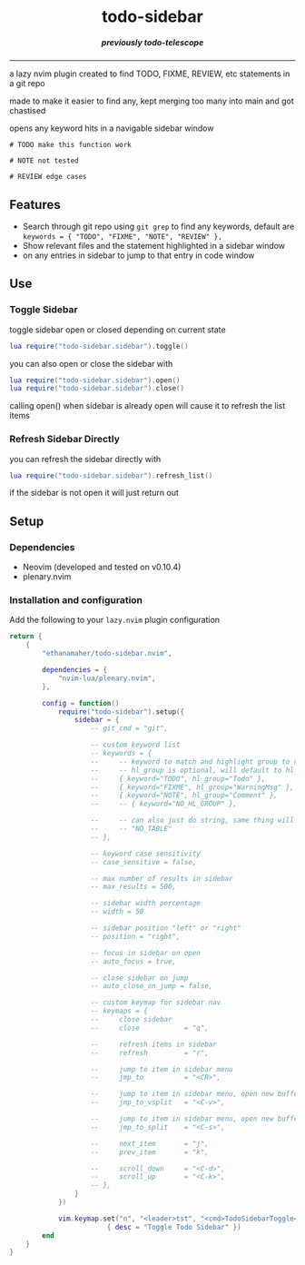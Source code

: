 <div align="center">

# todo-sidebar
##### previously todo-telescope
</div>

---

a lazy nvim plugin created to find TODO, FIXME, REVIEW, etc statements in a git repo

made to make it easier to find any, kept merging too many into main and got chastised

opens any keyword hits in a navigable sidebar window
```
# TODO make this function work

# NOTE not tested

# REVIEW edge cases
```

## Features
* Search through git repo using `git grep` to find any keywords, default are `keywords = { "TODO", "FIXME", "NOTE", "REVIEW" },`
* Show relevant files and the statement highlighted in a sidebar window
* <CR> on any entries in sidebar to jump to that entry in code window



## Use



### Toggle Sidebar
toggle sidebar open or closed depending on current state
```lua
lua require("todo-sidebar.sidebar").toggle()
```

you can also open or close the sidebar with
```lua
lua require("todo-sidebar.sidebar").open()
lua require("todo-sidebar.sidebar").close()
```
calling open() when sidebar is already open will cause it to refresh the list items



### Refresh Sidebar Directly
you can refresh the sidebar directly with
```lua
lua require("todo-sidebar.sidebar").refresh_list()
```
if the sidebar is not open it will just return out


## Setup


### Dependencies
* Neovim (developed and tested on v0.10.4)
* plenary.nvim


### Installation and configuration
Add the following to your `lazy.nvim` plugin configuration
```lua
return {
    {
        "ethanamaher/todo-sidebar.nvim",

        dependencies = {
            "nvim-lua/plenary.nvim",
        },

        config = function()
            require("todo-sidebar").setup({
                sidebar = {
                    -- git_cmd = "git",

                    -- custom keyword list
                    -- keywords = {
                    --     -- keyword to match and highlight group to use
                    --     -- hl_group is optional, will default to hl_group="Comment"
                    --     { keyword="TODO", hl_group="Todo" },
                    --     { keyword="FIXME", hl_group="WarningMsg" },
                    --     { keyword="NOTE", hl_group="Comment" },
                    --     -- { keyword="NO_HL_GROUP" },

                    --     -- can also just do string, same thing will do hl_group="Comment"
                    --     -- "NO_TABLE"
                    -- },

                    -- keyword case sensitivity
                    -- case_sensitive = false,

                    -- max number of results in sidebar
                    -- max_results = 500,

                    -- sidebar width percentage
                    -- width = 50

                    -- sidebar position "left" or "right"
                    -- position = "right",

                    -- focus in sidebar on open
                    -- auto_focus = true,

                    -- close sidebar on jump
                    -- auto_close_on_jump = false,

                    -- custom keymap for sidebar nav
                    -- keymaps = {
                    --     close sidebar
                    --     close           = "q",

                    --     refresh items in sidebar
                    --     refresh         = "r",

                    --     jump to item in sidebar menu
                    --     jmp_to          = "<CR>",

                    --     jump to item in sidebar menu, open new buffer in vsplit
                    --     jmp_to_vsplit   = "<C-v>",

                    --     jump to item in sidebar menu, open new buffer in split
                    --     jmp_to_split    = "<C-s>",

                    --     next_item       = "j",
                    --     prev_item       = "k",

                    --     scroll_down     = "<C-d>",
                    --     scroll_up       = "<C-k>",
                    -- },
                }
            })

            vim.keymap.set("n", "<leader>tst", "<cmd>TodoSidebarToggle<CR>",
                        { desc = "Toggle Todo Sidebar" })
        end
    }
}
```

